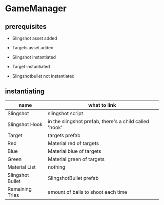 # GameManager

## prerequisites

- Slingshot asset added
- Targets asset added

- Slingshot instantiated
- Target instantiated
- Slingshotbullet not instantiated

## instantiating

|name| what to link|
|---|---|
|Slingshot | slingshot script |
| Slingshot Hook | in the slingshot prefab, there's a child called 'hook'|
|Target | targets prefab|
|Red | Material red of targets|
|Blue | Material blue of targets|
|Green|Material green of targets|
|Material List | nothing|
|Slingshot Bullet | SlingshotBullet prefab|
|Remaining Tries| amount of balls to shoot each time|
